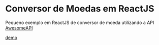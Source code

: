 # Conversor de Moedas em ReactJS

Pequeno exemplo em ReactJS de conversor de moeda utilizando a API [AwesomeAPI](https://docs.awesomeapi.com.br/)

[demo](https://ricardoleme.github.io/conversor-moedas-react/)
